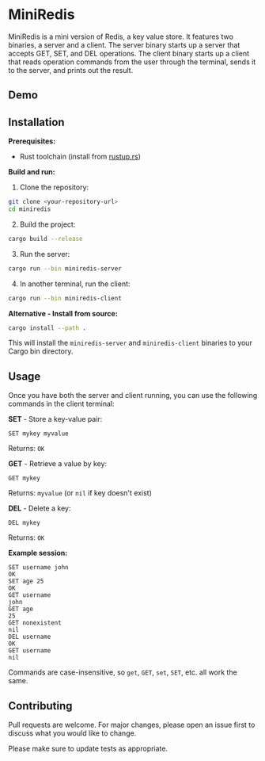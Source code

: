 # MiniRedis

MiniRedis is a mini version of Redis, a key value store. It features two binaries, a server and a client. The server binary starts up a server that accepts GET, SET, and DEL operations. The client binary starts up a client that reads operation commands from the user through the terminal, sends it to the server, and prints out the result.

## Demo

## Installation

**Prerequisites:**

- Rust toolchain (install from [rustup.rs](https://rustup.rs/))

**Build and run:**

1. Clone the repository:

```bash
git clone <your-repository-url>
cd miniredis
```

2. Build the project:

```bash
cargo build --release
```

3. Run the server:

```bash
cargo run --bin miniredis-server
```

4. In another terminal, run the client:

```bash
cargo run --bin miniredis-client
```

**Alternative - Install from source:**

```bash
cargo install --path .
```

This will install the `miniredis-server` and `miniredis-client` binaries to your Cargo bin directory.

## Usage

Once you have both the server and client running, you can use the following commands in the client terminal:

**SET** - Store a key-value pair:

```
SET mykey myvalue
```

Returns: `OK`

**GET** - Retrieve a value by key:

```
GET mykey
```

Returns: `myvalue` (or `nil` if key doesn't exist)

**DEL** - Delete a key:

```
DEL mykey
```

Returns: `OK`

**Example session:**

```
SET username john
OK
SET age 25
OK
GET username
john
GET age
25
GET nonexistent
nil
DEL username
OK
GET username
nil
```

Commands are case-insensitive, so `get`, `GET`, `set`, `SET`, etc. all work the same.

## Contributing

Pull requests are welcome. For major changes, please open an issue first to discuss what you would like to change.

Please make sure to update tests as appropriate.
